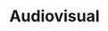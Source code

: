---
#preview "Technology"
title: Audiovisual
introTitle: Publications <br>Category <span class=\"mil-thin\">Technology</span>
---